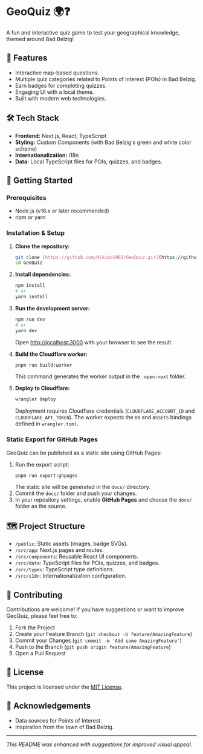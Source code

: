 # GeoQuiz 🌍❓

<!-- Optional: Add a project logo or banner here -->
<!-- <p align="center">
  <img src="link_to_your_logo.png" alt="GeoQuiz Logo" width="200"/>
</p> -->

A fun and interactive quiz game to test your geographical knowledge, themed around Bad Belzig!

<!-- Optional: Add badges here (e.g., build status, license, etc.) -->
<!--
<p align="left">
  <img src="https://img.shields.io/badge/build-passing-brightgreen" alt="Build Status">
  <img src="https://img.shields.io/badge/license-MIT-blue" alt="License">
</p>
-->

<!-- Optional: Add a screenshot or GIF of the application in action -->
<!--
## Preview
<p align="center">
  <img src="link_to_your_screenshot_or_gif.gif" alt="GeoQuiz Preview" width="600"/>
</p>
-->

## 🌟 Features

* Interactive map-based questions.
* Multiple quiz categories related to Points of Interest (POIs) in Bad Belzig.
* Earn badges for completing quizzes.
* Engaging UI with a local theme.
* Built with modern web technologies.

## 🛠️ Tech Stack

* **Frontend:** Next.js, React, TypeScript
* **Styling:** Custom Components (with Bad Belzig's green and white color scheme)
* **Internationalization:** i18n
* **Data:** Local TypeScript files for POIs, quizzes, and badges.

## 🚀 Getting Started

### Prerequisites

* Node.js (v16.x or later recommended)
* npm or yarn

### Installation & Setup

1.  **Clone the repository:**
    ```bash
    git clone [https://github.com/Mikieb1982/GeoQuiz.git](https://github.com/Mikieb1982/GeoQuiz.git)
    cd GeoQuiz
    ```

2.  **Install dependencies:**
    ```bash
    npm install
    # or
    yarn install
    ```

3.  **Run the development server:**
    ```bash
    npm run dev
    # or
    yarn dev
    ```
    Open [http://localhost:3000](http://localhost:3000) with your browser to see the result.

4.  **Build the Cloudflare worker:**
    ```bash
    pnpm run build:worker
    ```
    This command generates the worker output in the `.open-next` folder.

5.  **Deploy to Cloudflare:**
    ```bash
    wrangler deploy
    ```
    Deployment requires Cloudflare credentials (`CLOUDFLARE_ACCOUNT_ID` and `CLOUDFLARE_API_TOKEN`).
    The worker expects the `DB` and `ASSETS` bindings defined in `wrangler.toml`.

### Static Export for GitHub Pages

GeoQuiz can be published as a static site using GitHub Pages:

1. Run the export script:
   ```bash
   pnpm run export:ghpages
   ```
   The static site will be generated in the `docs/` directory.
2. Commit the `docs/` folder and push your changes.
3. In your repository settings, enable **GitHub Pages** and choose the `docs/` folder as the source.

## 🗺️ Project Structure

* `/public`: Static assets (images, badge SVGs).
* `/src/app`: Next.js pages and routes.
* `/src/components`: Reusable React UI components.
* `/src/data`: TypeScript files for POIs, quizzes, and badges.
* `/src/types`: TypeScript type definitions.
* `/src/i18n`: Internationalization configuration.

## 🤝 Contributing

Contributions are welcome! If you have suggestions or want to improve GeoQuiz, please feel free to:

1.  Fork the Project
2.  Create your Feature Branch (`git checkout -b feature/AmazingFeature`)
3.  Commit your Changes (`git commit -m 'Add some AmazingFeature'`)
4.  Push to the Branch (`git push origin feature/AmazingFeature`)
5.  Open a Pull Request

## 📜 License

This project is licensed under the [MIT License](LICENSE).

## 🙏 Acknowledgements

* Data sources for Points of Interest.
* Inspiration from the town of Bad Belzig.

---

*This README was enhanced with suggestions for improved visual appeal.*
